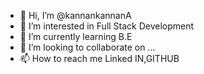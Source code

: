 - 👋 Hi, I’m @kannankannanA
- 👀 I’m interested in Full Stack Development
- 🌱 I’m currently learning B.E 
- 💞️ I’m looking to collaborate on ...
- 📫 How to reach me Linked IN,GITHUB

<!---
kannankannanA/kannankannanA is a ✨ special ✨ repository because its `README.md` (this file) appears on your GitHub profile.
You can click the Preview link to take a look at your changes.
--->
